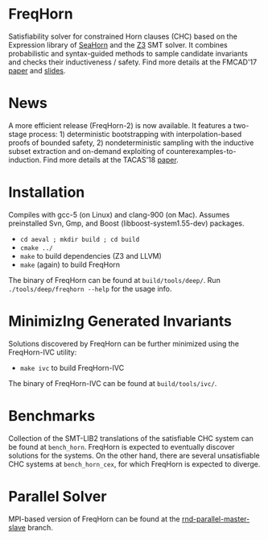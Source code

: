 FreqHorn
========

Satisfiability solver for constrained Horn clauses (CHC) based on the Expression library of <a href="http://seahorn.github.io/">SeaHorn</a> and the <a href="https://github.com/Z3Prover/z3">Z3</a> SMT solver. It combines probabilistic and syntax-guided methods to sample candidate invariants and checks their inductiveness / safety. Find more details at the FMCAD'17 <a href="http://www.cs.princeton.edu/~grigoryf/freqhorn.pdf">paper</a> and <a href="http://www.cs.princeton.edu/~grigoryf/freqhorn_slides.pdf">slides</a>.

News
========

A more efficient release (FreqHorn-2) is now available. It features a two-stage process: 1) deterministic bootstrapping with interpolation-based proofs of bounded safety, 2) nondeterministic sampling with the inductive subset extraction and on-demand exploiting of counterexamples-to-induction. Find more details at the TACAS'18 <a href="http://www.cs.princeton.edu/~grigoryf/freqhorn_followup.pdf">paper</a>.

Installation
============

Compiles with gcc-5 (on Linux) and clang-900 (on Mac). Assumes preinstalled Svn, Gmp, and Boost (libboost-system1.55-dev) packages.

* `cd aeval ; mkdir build ; cd build`
* `cmake ../`
* `make` to build dependencies (Z3 and LLVM)
* `make` (again) to build FreqHorn

The binary of FreqHorn can be found at `build/tools/deep/`.
Run `./tools/deep/freqhorn --help` for the usage info.

MinimizIng Generated Invariants
========================

Solutions discovered by FreqHorn can be further minimized using the FreqHorn-IVC utility:

* `make ivc` to build FreqHorn-IVC

The binary of FreqHorn-IVC can be found at `build/tools/ivc/`.

Benchmarks
==========

Collection of the SMT-LIB2 translations of the satisfiable CHC system can be found at `bench_horn`. FreqHorn is expected to eventually discover solutions for the systems. On the other hand, there are several unsatisfiable CHC systems at `bench_horn_cex`, for which FreqHorn is expected to diverge.

Parallel Solver
===============

MPI-based version of FreqHorn can be found at the <a href="https://github.com/grigoryfedyukovich/aeval/tree/rnd-parallel-master-slave">rnd-parallel-master-slave</a> branch.

